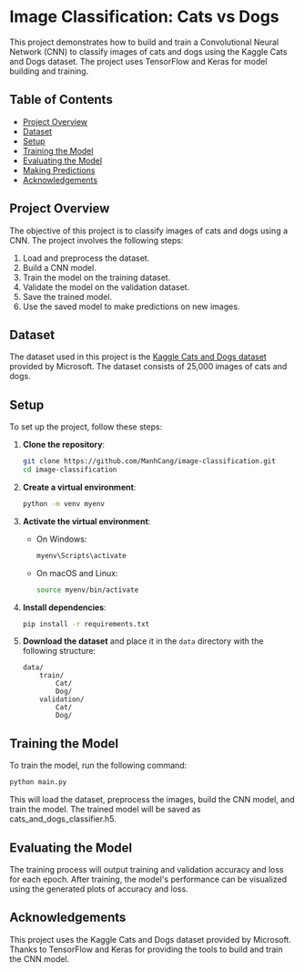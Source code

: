 # Image Classification: Cats vs Dogs

This project demonstrates how to build and train a Convolutional Neural Network (CNN) to classify images of cats and dogs using the Kaggle Cats and Dogs dataset. The project uses TensorFlow and Keras for model building and training.

## Table of Contents

- [Project Overview](#project-overview)
- [Dataset](#dataset)
- [Setup](#setup)
- [Training the Model](#training-the-model)
- [Evaluating the Model](#evaluating-the-model)
- [Making Predictions](#making-predictions)
- [Acknowledgements](#acknowledgements)

## Project Overview

The objective of this project is to classify images of cats and dogs using a CNN. The project involves the following steps:
1. Load and preprocess the dataset.
2. Build a CNN model.
3. Train the model on the training dataset.
4. Validate the model on the validation dataset.
5. Save the trained model.
6. Use the saved model to make predictions on new images.

## Dataset

The dataset used in this project is the [Kaggle Cats and Dogs dataset](https://www.microsoft.com/en-us/download/details.aspx?id=54765) provided by Microsoft. The dataset consists of 25,000 images of cats and dogs.

## Setup

To set up the project, follow these steps:

1. **Clone the repository**:
    ```sh
    git clone https://github.com/ManhCang/image-classification.git
    cd image-classification
    ```

2. **Create a virtual environment**:
    ```sh
    python -m venv myenv
    ```

3. **Activate the virtual environment**:
    - On Windows:
        ```sh
        myenv\Scripts\activate
        ```
    - On macOS and Linux:
        ```sh
        source myenv/bin/activate
        ```

4. **Install dependencies**:
    ```sh
    pip install -r requirements.txt
    ```

5. **Download the dataset** and place it in the `data` directory with the following structure:
    ```
    data/
        train/
            Cat/
            Dog/
        validation/
            Cat/
            Dog/
    ```

## Training the Model

To train the model, run the following command:
```sh
python main.py
```
This will load the dataset, preprocess the images, build the CNN model, and train the model. The trained model will be saved as cats_and_dogs_classifier.h5.

## Evaluating the Model

The training process will output training and validation accuracy and loss for each epoch. After training, the model's performance can be visualized using the generated plots of accuracy and loss.

## Acknowledgements
This project uses the Kaggle Cats and Dogs dataset provided by Microsoft.
Thanks to TensorFlow and Keras for providing the tools to build and train the CNN model.



